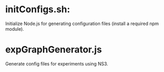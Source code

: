 # initConfigs.sh:

Initialize Node.js for generating configuration files (install a required npm module).

# expGraphGenerator.js

Generate config files for experiments using NS3.

